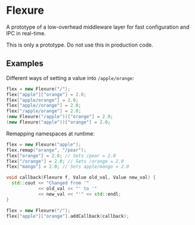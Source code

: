Flexure
=======

A prototype of a low-overhead middleware layer for fast configuration
and IPC in real-time.

This is only a prototype.  Do not use this in production code.

Examples
--------

Different ways of setting a value into ``/apple/orange``:
```c++
flex = new Flexure("/");
flex["apple"]["orange"] = 2.0;
flex["apple/orange"] = 2.0;
flex["apple//orange"] = 2.0;
flex["/apple/orange"] = 2.0;
(new Flexure("/apple"))["orange"] = 2.0;
(new Flexure("apple"))["orange"] = 2.0;
```

Remapping namespaces at runtime:
```c++
flex = new Flexure("apple");
flex.remap("orange", "/pear");
flex["orange"] = 2.0; // Sets /pear = 2.0
flex["/orange"] = 2.0; // Sets /orange = 2.0
flex["mango"] = 2.0; // Sets apple/mango = 2.0
```


```c++
void callback(Flexure f, Value old_val, Value new_val) {
  std::cout << "Changed from '" 
            << old_val << "' to '" 
            << new_val << "'" << std::endl;
}

flex = new Flexure("/");
flex["apple"]["orange"].addCallback(callback);
```
